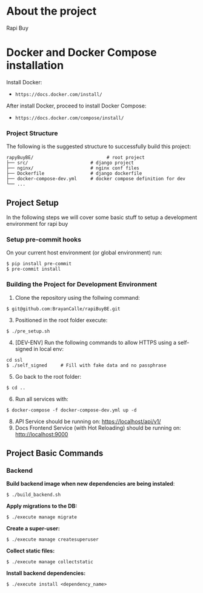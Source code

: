 # About the project

Rapi Buy

# Docker and Docker Compose installation

Install Docker:

- `https://docs.docker.com/install/`

After install Docker, proceed to install Docker Compose:

- `https://docs.docker.com/compose/install/`

### Project Structure

The following is the suggested structure to successfully build this project:

```
rapyBuyBE/                           # root project
├── src/                       # django project
├── nginx/                     # nginx conf files
├── Dockerfile                 # django dockerfile
├── docker-compose-dev.yml     # docker compose definition for dev
└── ...
```

## Project Setup

In the following steps we will cover some basic stuff to setup a development environment for rapi buy

### Setup pre-commit hooks

On your current host environment (or global environment) run:

```
$ pip install pre-commit
$ pre-commit install
```

### Building the Project for Development Environment

1. Clone the repository using the follwing command:
```
$ git@github.com:BrayanCalle/rapiBuyBE.git
```
3. Positioned in the root folder execute:
```
$ ./pre_setup.sh
```
4. [DEV-ENV] Run the following commands to allow HTTPS using a self-signed in local env:
```
cd ssl
$ ./self_signed     # Fill with fake data and no passphrase
```
5. Go back to the root folder:
```
$ cd ..
```
6. Run all services with:
```
$ docker-compose -f docker-compose-dev.yml up -d
```
8. API Service should be running on: [https://localhost/api/v1/](https://localhost)
9. Docs Frontend Service (with Hot Reloading) should be running on: [http://localhost:9000](http://localhost:9000)

## Project Basic Commands

### Backend
**Build backend image when new dependencies are being instaled**:

`$ ./build_backend.sh`

**Apply migrations to the DB:**

`$ ./execute manage migrate`

**Create a super-user:**

`$ ./execute manage createsuperuser`

**Collect static files:**

`$ ./execute manage collectstatic`

**Install backend dependencies:**

`$ ./execute install <dependency_name>`
